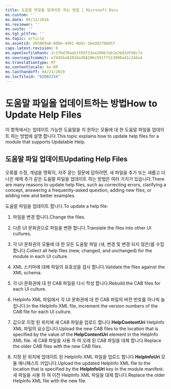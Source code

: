 ```yaml
---
title: 도움말 파일을 업데이트 하는 방법 | Microsoft Docs
ms.custom: ''
ms.date: 09/12/2016
ms.reviewer: ''
ms.suite: ''
ms.tgt_pltfrm: ''
ms.topic: article
ms.assetid: 495869a6-080e-4401-9ddc-16edd2f86857
caps.latest.revision: 6
ms.openlocfilehash: 2c1fbd70aab1f65f33ea206b7ab1e2bd3dfd8c7a
ms.sourcegitcommit: e7445ba8203da304286c591ff513900ad1c244a4
ms.translationtype: MT
ms.contentlocale: ko-KR
ms.lasthandoff: 04/23/2019
ms.locfileid: "62082316"
---
```

# <a name="how-to-update-help-files"></a><span data-ttu-id="e6a7c-102">도움말 파일을 업데이트하는 방법</span><span class="sxs-lookup"><span data-stu-id="e6a7c-102">How to Update Help Files</span></span>

<span data-ttu-id="e6a7c-103">이 항목에서는 업데이트 가능한 도움말을 지 원하는 모듈에 대 한 도움말 파일을 업데이트 하는 방법에 설명 합니다.</span><span class="sxs-lookup"><span data-stu-id="e6a7c-103">This topic explains how to update help files for a module that supports Updatable Help.</span></span>

## <a name="updating-help-files"></a><span data-ttu-id="e6a7c-104">도움말 파일 업데이트</span><span class="sxs-lookup"><span data-stu-id="e6a7c-104">Updating Help Files</span></span>

<span data-ttu-id="e6a7c-105">오류를 수정, 개념을 명확히, 자주 묻는 질문에 답하려면, 새 파일을 추가 또는 새롭고 더 나은 예제 추가 같은 도움말 파일을 업데이트 하는 방법은 여러 가지가 있습니다.</span><span class="sxs-lookup"><span data-stu-id="e6a7c-105">There are many reasons to update help files, such as correcting errors, clarifying a concept, answering a frequently-asked question, adding new files, or adding new and better examples.</span></span>

<span data-ttu-id="e6a7c-106">도움말 파일을 업데이트 합니다.</span><span class="sxs-lookup"><span data-stu-id="e6a7c-106">To update a help file:</span></span>

1. <span data-ttu-id="e6a7c-107">파일을 변경 합니다.</span><span class="sxs-lookup"><span data-stu-id="e6a7c-107">Change the files.</span></span>

2. <span data-ttu-id="e6a7c-108">다른 UI 문화권으로 파일을 변환 합니다.</span><span class="sxs-lookup"><span data-stu-id="e6a7c-108">Translate the files into other UI cultures.</span></span>

3. <span data-ttu-id="e6a7c-109">각 UI 문화권의 모듈에 대 한 모든 도움말 파일 (새, 변경 및 변경 되지 않은)를 수집 합니다.</span><span class="sxs-lookup"><span data-stu-id="e6a7c-109">Collect all help files (new, changed, and unchanged) for the module in each UI culture.</span></span>

4. <span data-ttu-id="e6a7c-110">XML 스키마에 대해 파일의 유효성을 검사 합니다.</span><span class="sxs-lookup"><span data-stu-id="e6a7c-110">Validate the files against the XML schema.</span></span>

5. <span data-ttu-id="e6a7c-111">각 UI 문화권에 대 한 CAB 파일을 다시 작성 합니다.</span><span class="sxs-lookup"><span data-stu-id="e6a7c-111">Rebuild the CAB files for each UI culture.</span></span>

6. <span data-ttu-id="e6a7c-112">HelpInfo XML 파일에서 각 UI 문화권에 대 한 CAB 파일의 버전 번호를 하나씩 늘립니다.</span><span class="sxs-lookup"><span data-stu-id="e6a7c-112">In the HelpInfo XML file, increment the version numbers of the CAB file for each UI culture.</span></span>

7. <span data-ttu-id="e6a7c-113">값으로 지정 된 위치에 새 CAB 파일을 업로드 합니다 **HelpContentUri** HelpInfo XML 파일의 요소입니다.</span><span class="sxs-lookup"><span data-stu-id="e6a7c-113">Upload the new CAB files to the location that is specified by the value of the **HelpContentUri** element in the HelpInfo XML file.</span></span> <span data-ttu-id="e6a7c-114">새 CAB 파일을 사용 하 여 오래 된 CAB 파일을 대체 합니다.</span><span class="sxs-lookup"><span data-stu-id="e6a7c-114">Replace the older CAB files with the new CAB files.</span></span>

8. <span data-ttu-id="e6a7c-115">지정 된 위치에 업데이트 된 HelpInfo XML 파일을 업로드 합니다 **HelpInfoUri** 모듈 매니페스트 키입니다.</span><span class="sxs-lookup"><span data-stu-id="e6a7c-115">Upload the updated HelpInfo XML file to the location that is specified by the **HelpInfoUri** key in the module manifest.</span></span> <span data-ttu-id="e6a7c-116">새 파일을 사용 하 여 이전 HelpInfo XML 파일을 대체 합니다.</span><span class="sxs-lookup"><span data-stu-id="e6a7c-116">Replace the older HelpInfo XML file with the new file.</span></span>